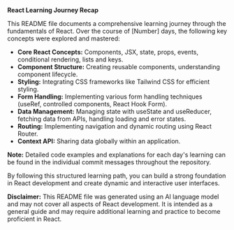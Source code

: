 **React Learning Journey Recap**

This README file documents a comprehensive learning journey through the fundamentals of React. Over the course of [Number] days, the following key concepts were explored and mastered:

* **Core React Concepts:** Components, JSX, state, props, events, conditional rendering, lists and keys.
* **Component Structure:** Creating reusable components, understanding component lifecycle.
* **Styling:** Integrating CSS frameworks like Tailwind CSS for efficient styling.
* **Form Handling:** Implementing various form handling techniques (useRef, controlled components, React Hook Form).
* **Data Management:** Managing state with useState and useReducer, fetching data from APIs, handling loading and error states.
* **Routing:** Implementing navigation and dynamic routing using React Router.
* **Context API:** Sharing data globally within an application.

**Note:** Detailed code examples and explanations for each day's learning can be found in the individual commit messages throughout the repository.


By following this structured learning path, you can build a strong foundation in React development and create dynamic and interactive user interfaces.

**Disclaimer:** This README file was generated using an AI language model and may not cover all aspects of React development. It is intended as a general guide and may require additional learning and practice to become proficient in React.
